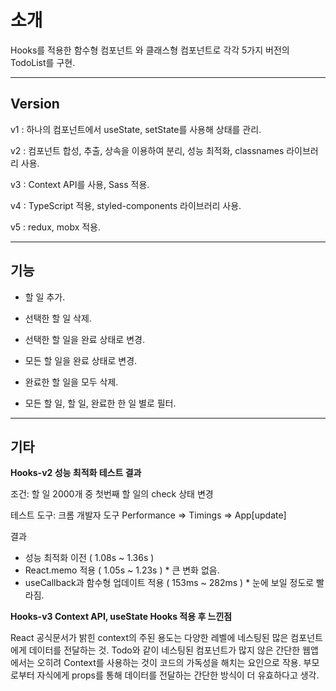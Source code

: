 # 소개

Hooks를 적용한 함수형 컴포넌트 와 클래스형 컴포넌트로 각각 5가지 버전의 TodoList를 구현.

---

## Version
v1 : 하나의 컴포넌트에서 useState, setState를 사용해 상태를 관리.

v2 : 컴포넌트 합성, 추출, 상속을 이용하여 분리, 성능 최적화, classnames 라이브러리 사용.

v3 : Context API를 사용, Sass 적용.

v4 : TypeScript 적용, styled-components 라이브러리 사용.

v5 : redux, mobx 적용.

---

## 기능

- 할 일 추가.

- 선택한 할 일 삭제.

- 선택한 할 일을 완료 상태로 변경.

- 모든 할 일을 완료 상태로 변경.

- 완료한 할 일을 모두 삭제.

- 모든 할 일, 할 일, 완료한 한 일 별로 필터.

---

## 기타

**Hooks-v2 성능 최적화 테스트 결과**

조건: 할 일 2000개 중 첫번째 할 일의 check 상태 변경

테스트 도구: 크롬 개발자 도구 Performance => Timings => App[update]

결과
- 성능 최적화 이전 ( 1.08s ~ 1.36s )
- React.memo 적용 ( 1.05s ~ 1.23s ) * 큰 변화 없음.
- useCallback과 함수형 업데이트 적용 ( 153ms ~ 282ms ) * 눈에 보일 정도로 빨라짐.


**Hooks-v3 Context API, useState Hooks 적용 후 느낀점**

React 공식문서가 밝힌 context의 주된 용도는 다양한 레벨에 네스팅된 많은 컴포넌트에게 데이터를 전달하는 것.
Todo와 같이 네스팅된 컴포넌트가 많지 않은 간단한 웹앱에서는 오히려 Context를 사용하는 것이 코드의 가독성을 해치는 요인으로 작용.
부모로부터 자식에게 props를 통해 데이터를 전달하는 간단한 방식이 더 유효하다고 생각.
